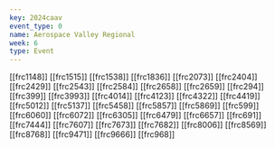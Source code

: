 ```yaml
---
key: 2024caav
event_type: 0
name: Aerospace Valley Regional
week: 6
type: Event
---
```

[[frc1148]]
[[frc1515]]
[[frc1538]]
[[frc1836]]
[[frc2073]]
[[frc2404]]
[[frc2429]]
[[frc2543]]
[[frc2584]]
[[frc2658]]
[[frc2659]]
[[frc294]]
[[frc399]]
[[frc3993]]
[[frc4014]]
[[frc4123]]
[[frc4322]]
[[frc4419]]
[[frc5012]]
[[frc5137]]
[[frc5458]]
[[frc5857]]
[[frc5869]]
[[frc599]]
[[frc6060]]
[[frc6072]]
[[frc6305]]
[[frc6479]]
[[frc6657]]
[[frc691]]
[[frc7444]]
[[frc7607]]
[[frc7673]]
[[frc7682]]
[[frc8006]]
[[frc8569]]
[[frc8768]]
[[frc9471]]
[[frc9666]]
[[frc968]]
